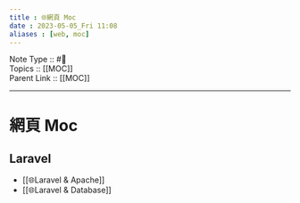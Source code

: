 ```yaml
---
title : 🌐網頁 Moc
date : 2023-05-05_Fri 11:08
aliases : [web, moc]
---
```

Note Type :: #📘 <br>
Topics :: [[MOC]]<br>
Parent Link :: [[MOC]]<br>

---
# 網頁 Moc
## Laravel
- [[🌐Laravel & Apache]]
- [[🌐Laravel & Database]]